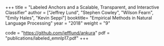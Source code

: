 +++
title = "Labeled Anchors and a Scalable, Transparent, and Interactive Classifier"
author = ["Jeffrey Lund", "Stephen Cowley", "Wilson Fearn", "Emily Hales", "Kevin Seppi"]
booktitle= "Empirical Methods in Natural Language Processing"
year = "2018"
weight = "9"

code = "https://github.com/jefflund/ankura"
pdf = "publications/labeled_emnlp17.pdf"
+++
